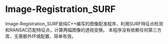 # Image-Registration_SURF

Image-Registration_SURF是纯C++编写的图像配准程序，利用SURF特征点检测和RANSAC匹配特征点，计算两幅图像的透视变换。
本程序没有依赖任何第三方库，无需额外环境配置，简单有效。
